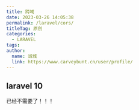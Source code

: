 ```yaml
---
title: 跨域
date: 2023-03-26 14:05:38
permalink: /laravel/cors/
titleTag: 原创
categories: 
  - LARAVEL
tags: 
author: 
  name: 诚城
  link: https://www.carveybunt.cn/user/profile/
---
```


## laravel 10

已经不需要了！！！

<!-- 使用 `fruitcake/laravel-cors` 包老解决。

先移除旧包，在安装新包

```sh
composer remove barryvdh/laravel-cors fruitcake/laravel-cors
composer require fruitcake/laravel-cors
``` -->


